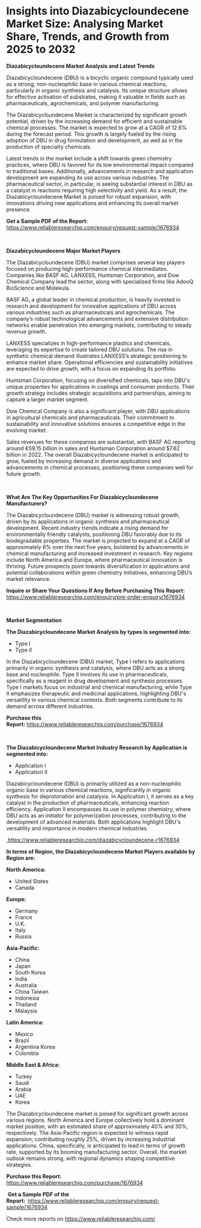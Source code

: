 <p><h1>Insights into Diazabicycloundecene Market Size: Analysing Market Share, Trends, and Growth from 2025 to 2032</h1></p><p><strong>Diazabicycloundecene Market Analysis and Latest Trends</strong></p>
<p><p>Diazabicycloundecene (DBU) is a bicyclic organic compound typically used as a strong, non-nucleophilic base in various chemical reactions, particularly in organic synthesis and catalysis. Its unique structure allows for effective activation of substrates, making it valuable in fields such as pharmaceuticals, agrochemicals, and polymer manufacturing.</p><p>The Diazabicycloundecene Market is characterized by significant growth potential, driven by the increasing demand for efficient and sustainable chemical processes. The market is expected to grow at a CAGR of 12.6% during the forecast period. This growth is largely fueled by the rising adoption of DBU in drug formulation and development, as well as in the production of specialty chemicals.</p><p>Latest trends in the market include a shift towards green chemistry practices, where DBU is favored for its low environmental impact compared to traditional bases. Additionally, advancements in research and application development are expanding its use across various industries. The pharmaceutical sector, in particular, is seeing substantial interest in DBU as a catalyst in reactions requiring high selectivity and yield. As a result, the Diazabicycloundecene Market is poised for robust expansion, with innovations driving new applications and enhancing its overall market presence.</p></p>
<p><strong>Get a Sample PDF of the Report:&nbsp;</strong> <a href="https://www.reliableresearchiq.com/enquiry/request-sample/1676934?utm_campaign=2302&utm_medium=2&utm_source=Github&utm_content=ia&utm_term=24032025&utm_id=diazabicycloundecene">https://www.reliableresearchiq.com/enquiry/request-sample/1676934</a></p>
<p>&nbsp;</p>
<p><strong>Diazabicycloundecene Major Market Players</strong></p>
<p><p>The Diazabicycloundecene (DBU) market comprises several key players focused on producing high-performance chemical intermediates. Companies like BASF AG, LANXESS, Huntsman Corporation, and Dow Chemical Company lead the sector, along with specialized firms like AdooQ BioScience and Molekula.</p><p>BASF AG, a global leader in chemical production, is heavily invested in research and development for innovative applications of DBU across various industries such as pharmaceuticals and agrochemicals. The company’s robust technological advancements and extensive distribution networks enable penetration into emerging markets, contributing to steady revenue growth. </p><p>LANXESS specializes in high-performance plastics and chemicals, leveraging its expertise to create tailored DBU solutions. The rise in synthetic chemical demand illustrates LANXESS’s strategic positioning to enhance market share. Operational efficiencies and sustainability initiatives are expected to drive growth, with a focus on expanding its portfolio.</p><p>Huntsman Corporation, focusing on diversified chemicals, taps into DBU's unique properties for applications in coatings and consumer products. Their growth strategy includes strategic acquisitions and partnerships, aiming to capture a larger market segment.</p><p>Dow Chemical Company is also a significant player, with DBU applications in agricultural chemicals and pharmaceuticals. Their commitment to sustainability and innovative solutions ensures a competitive edge in the evolving market.</p><p>Sales revenues for these companies are substantial, with BASF AG reporting around €59.15 billion in sales and Huntsman Corporation around $7.62 billion in 2022. The overall Diazabicycloundecene market is anticipated to grow, fueled by increasing demand in diverse applications and advancements in chemical processes, positioning these companies well for future growth.</p></p>
<p>&nbsp;</p>
<p><strong>What Are The Key Opportunities For Diazabicycloundecene Manufacturers?</strong></p>
<p><p>The Diazabicycloundecene (DBU) market is witnessing robust growth, driven by its applications in organic synthesis and pharmaceutical development. Recent industry trends indicate a rising demand for environmentally friendly catalysts, positioning DBU favorably due to its biodegradable properties. The market is projected to expand at a CAGR of approximately 6% over the next five years, bolstered by advancements in chemical manufacturing and increased investment in research. Key regions include North America and Europe, where pharmaceutical innovation is thriving. Future prospects point towards diversification in applications and potential collaborations within green chemistry initiatives, enhancing DBU’s market relevance.</p></p>
<p><strong>Inquire or Share Your Questions If Any Before Purchasing This Report:</strong> <a href="https://www.reliableresearchiq.com/enquiry/pre-order-enquiry/1676934?utm_campaign=2302&utm_medium=2&utm_source=Github&utm_content=ia&utm_term=24032025&utm_id=diazabicycloundecene">https://www.reliableresearchiq.com/enquiry/pre-order-enquiry/1676934</a></p>
<p>&nbsp;</p>
<p><strong>Market Segmentation</strong></p>
<p><strong>The Diazabicycloundecene Market Analysis by types is segmented into:</strong></p>
<p><ul><li>Type I</li><li>Type II</li></ul></p>
<p><p>In the Diazabicycloundecene (DBU) market, Type I refers to applications primarily in organic synthesis and catalysis, where DBU acts as a strong base and nucleophile. Type II involves its use in pharmaceuticals, specifically as a reagent in drug development and synthesis processes. Type I markets focus on industrial and chemical manufacturing, while Type II emphasizes therapeutic and medicinal applications, highlighting DBU's versatility in various chemical contexts. Both segments contribute to its demand across different industries.</p></p>
<p><strong>Purchase this Report:&nbsp;</strong><a href="https://www.reliableresearchiq.com/purchase/1676934?utm_campaign=2302&utm_medium=2&utm_source=Github&utm_content=ia&utm_term=24032025&utm_id=diazabicycloundecene">https://www.reliableresearchiq.com/purchase/1676934</a></p>
<p>&nbsp;</p>
<p><strong>The Diazabicycloundecene Market Industry Research by Application is segmented into:</strong></p>
<p><ul><li>Application I</li><li>Application II</li></ul></p>
<p><p>Diazabicycloundecene (DBU) is primarily utilized as a non-nucleophilic organic base in various chemical reactions, significantly in organic synthesis for deprotonation and catalysis. In Application I, it serves as a key catalyst in the production of pharmaceuticals, enhancing reaction efficiency. Application II encompasses its use in polymer chemistry, where DBU acts as an initiator for polymerization processes, contributing to the development of advanced materials. Both applications highlight DBU's versatility and importance in modern chemical industries.</p></p>
<p><a href="https://www.reliableresearchiq.com/diazabicycloundecene-r1676934?utm_campaign=2302&utm_medium=2&utm_source=Github&utm_content=ia&utm_term=24032025&utm_id=diazabicycloundecene">&nbsp;https://www.reliableresearchiq.com/diazabicycloundecene-r1676934</a></p>
<p><strong>In terms of Region, the Diazabicycloundecene Market Players available by Region are:</strong></p>
<p>
    <p> <strong> North America: </strong>
        <ul>
            <li>United States</li>
            <li>Canada</li>
        </ul>
        </p> 
    <p> <strong> Europe: </strong>
        <ul>
            <li>Germany</li>
            <li>France</li>
            <li>U.K.</li>
            <li>Italy</li>
            <li>Russia</li>
        </ul>
        </p> 
    <p> <strong> Asia-Pacific: </strong>
        <ul>
            <li>China</li>
            <li>Japan</li>
            <li>South Korea</li>
            <li>India</li>
            <li>Australia</li>
            <li>China Taiwan</li>
            <li>Indonesia</li>
            <li>Thailand</li>
            <li>Malaysia</li>
        </ul>
        </p> 
    <p> <strong> Latin America: </strong>
        <ul>
            <li>Mexico</li>
            <li>Brazil</li>
            <li>Argentina Korea</li>
            <li>Colombia</li>
        </ul>
        </p> 
    <p> <strong> Middle East & Africa: </strong>
        <ul>
            <li>Turkey</li>
            <li>Saudi</li>
            <li>Arabia</li>
            <li>UAE</li>
            <li>Korea</li>
        </ul>
    </p>
    </p>
<p><p>The Diazabicycloundecene market is poised for significant growth across various regions. North America and Europe collectively hold a dominant market position, with an estimated share of approximately 40% and 30%, respectively. The Asia-Pacific region is expected to witness rapid expansion, contributing roughly 25%, driven by increasing industrial applications. China, specifically, is anticipated to lead in terms of growth rate, supported by its booming manufacturing sector. Overall, the market outlook remains strong, with regional dynamics shaping competitive strategies.</p></p>
<p><strong>Purchase this Report: </strong><a href="https://www.reliableresearchiq.com/purchase/1676934?utm_campaign=2302&utm_medium=2&utm_source=Github&utm_content=ia&utm_term=24032025&utm_id=diazabicycloundecene">https://www.reliableresearchiq.com/purchase/1676934</a></p>
<p>&nbsp;<strong>Get a Sample PDF of the Report:&nbsp;&nbsp;</strong><a href="https://www.reliableresearchiq.com/enquiry/request-sample/1676934?utm_campaign=2302&utm_medium=2&utm_source=Github&utm_content=ia&utm_term=24032025&utm_id=diazabicycloundecene">https://www.reliableresearchiq.com/enquiry/request-sample/1676934</a></p>
<p><strong></strong></p>
<p>Check more reports on <a href="https://www.reliableresearchiq.com/?utm_campaign=2302&utm_medium=2&utm_source=Github&utm_content=ia&utm_term=24032025&utm_id=diazabicycloundecene">https://www.reliableresearchiq.com/</a></p>